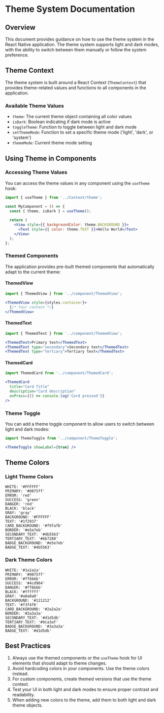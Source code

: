 # Theme System Documentation

## Overview

This document provides guidance on how to use the theme system in the React Native application. The theme system supports light and dark modes, with the ability to switch between them manually or follow the system preference.

## Theme Context

The theme system is built around a React Context (`ThemeContext`) that provides theme-related values and functions to all components in the application.

### Available Theme Values

- `theme`: The current theme object containing all color values
- `isDark`: Boolean indicating if dark mode is active
- `toggleTheme`: Function to toggle between light and dark mode
- `setThemeMode`: Function to set a specific theme mode ('light', 'dark', or 'system')
- `themeMode`: Current theme mode setting

## Using Theme in Components

### Accessing Theme Values

You can access the theme values in any component using the `useTheme` hook:

```jsx
import { useTheme } from '../Context/theme';

const MyComponent = () => {
  const { theme, isDark } = useTheme();
  
  return (
    <View style={{ backgroundColor: theme.BACKGROUND }}>
      <Text style={{ color: theme.TEXT }}>Hello World</Text>
    </View>
  );
};
```

### Themed Components

The application provides pre-built themed components that automatically adapt to the current theme:

#### ThemedView

```jsx
import { ThemedView } from '../component/ThemedView';

<ThemedView style={styles.container}>
  {/* Your content */}
</ThemedView>
```

#### ThemedText

```jsx
import { ThemedText } from '../component/ThemedView';

<ThemedText>Primary text</ThemedText>
<ThemedText type="secondary">Secondary text</ThemedText>
<ThemedText type="tertiary">Tertiary text</ThemedText>
```

#### ThemedCard

```jsx
import ThemedCard from '../component/ThemedCard';

<ThemedCard 
  title="Card Title"
  description="Card description"
  onPress={() => console.log('Card pressed')}
/>
```

### Theme Toggle

You can add a theme toggle component to allow users to switch between light and dark modes:

```jsx
import ThemeToggle from '../component/ThemeToggle';

<ThemeToggle showLabel={true} />
```

## Theme Colors

### Light Theme Colors

```
WHITE: '#FFFFFF'
PRIMARY: '#0075ff'
ERROR: 'red'
SUCCESS: 'green'
DANGER: 'red'
BLACK: 'black'
GRAY: 'gray'
BACKGROUND: '#FFFFFF'
TEXT: '#1f2937'
CARD_BACKGROUND: '#f9fafb'
BORDER: '#e5e7eb'
SECONDARY_TEXT: '#4b5563'
TERTIARY_TEXT: '#6b7280'
BADGE_BACKGROUND: '#e5e7eb'
BADGE_TEXT: '#4b5563'
```

### Dark Theme Colors

```
WHITE: '#1a1a1a'
PRIMARY: '#0075ff'
ERROR: '#ff6b6b'
SUCCESS: '#4cd964'
DANGER: '#ff6b6b'
BLACK: '#ffffff'
GRAY: '#a0a0a0'
BACKGROUND: '#121212'
TEXT: '#f3f4f6'
CARD_BACKGROUND: '#2a2a2a'
BORDER: '#3a3a3a'
SECONDARY_TEXT: '#d1d5db'
TERTIARY_TEXT: '#9ca3af'
BADGE_BACKGROUND: '#3a3a3a'
BADGE_TEXT: '#d1d5db'
```

## Best Practices

1. Always use the themed components or the `useTheme` hook for UI elements that should adapt to theme changes.
2. Avoid hardcoding colors in your components. Use the theme colors instead.
3. For custom components, create themed versions that use the theme context.
4. Test your UI in both light and dark modes to ensure proper contrast and readability.
5. When adding new colors to the theme, add them to both light and dark theme objects.
